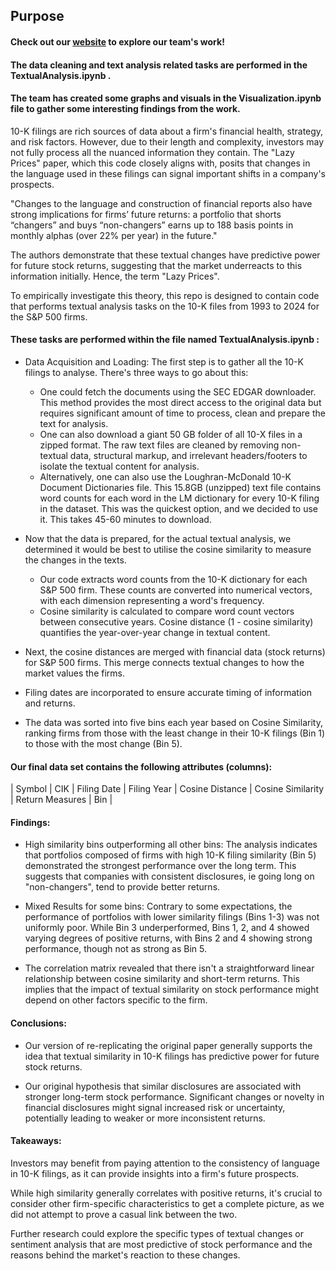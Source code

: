 
## Purpose

#### Check out our [website](https://lazypricesreplication.streamlit.app/) to explore our team's work!

#### The data cleaning and text analysis related tasks are performed in the TextualAnalysis.ipynb .

#### The team has created some graphs and visuals in the Visualization.ipynb file to gather some interesting findings from the work.

10-K filings  are rich sources of data about a firm's financial health, strategy, and risk factors. However, due to their length and complexity, investors may not fully process all the nuanced information they contain. The "Lazy Prices" paper, which this code closely aligns with, posits that changes in the language used in these filings can signal important shifts in a company's prospects. 

"Changes to the language and construction of financial reports also have strong implications for firms’ future returns: a portfolio that shorts “changers” and buys “non-changers” earns up to 188 basis points in monthly alphas (over 22% per year) in the future." 

The authors demonstrate that these textual changes have predictive power for future stock returns, suggesting that the market underreacts to this information initially. Hence, the term "Lazy Prices".

To empirically investigate this theory, this repo is designed to contain code that performs textual analysis tasks on the 10-K files from 1993 to 2024 for the S&P 500 firms.

#### These tasks are performed within the file named TextualAnalysis.ipynb : 

- Data Acquisition and Loading: The first step is to gather all the 10-K filings to analyse. There's three ways to go about this:

    - One could fetch the documents using the SEC EDGAR downloader.  This method provides the most direct access to the original data but requires significant amount of time to process, clean and prepare the text for analysis.
    - One can also download a giant 50 GB folder of all 10-X files in a zipped format. The raw text files are cleaned by removing non-textual data, structural markup, and irrelevant headers/footers to isolate the textual content for analysis.
    - Alternatively, one can also use the Loughran-McDonald 10-K Document Dictionaries file. This 15.8GB (unzipped) text file contains word counts for each word in the LM dictionary for every 10-K filing in the dataset. This was the quickest option, and we decided to use it. This takes 45-60 minutes to download. 


- Now that the data is prepared, for the actual textual analysis, we determined it would be best to utilise the cosine similarity to measure the changes in the texts.

    - Our code extracts word counts from the 10-K dictionary for each S&P 500 firm. These counts are converted into numerical vectors, with each dimension representing a word's frequency.
    - Cosine similarity is calculated to compare word count vectors between consecutive years. Cosine distance (1 - cosine similarity) quantifies the year-over-year change in textual content.

- Next, the cosine distances are merged with financial data (stock returns) for S&P 500 firms. This merge connects textual changes to how the market values the firms.
- Filing dates are incorporated to ensure accurate timing of information and returns.

- The data was sorted into five bins each year based on Cosine Similarity, ranking firms from those with the least change in their 10-K filings (Bin 1) to those with the most change (Bin 5).

#### Our final data set contains the following attributes (columns):

| Symbol      | CIK | Filing Date | Filing Year  | Cosine Distance | Cosine Similarity | Return Measures | Bin |

#### Findings:

- High similarity bins outperforming all other bins: The analysis indicates that portfolios composed of firms with high 10-K filing similarity (Bin 5) demonstrated the strongest performance over the long term. This suggests that companies with consistent disclosures, ie going long on "non-changers", tend to provide better returns.

- Mixed Results for some bins: Contrary to some expectations, the performance of portfolios with lower similarity filings (Bins 1-3) was not uniformly poor. While Bin 3 underperformed, Bins 1, 2, and 4 showed varying degrees of positive returns, with Bins 2 and 4 showing strong performance, though not as strong as Bin 5.   

- The correlation matrix revealed that there isn't a straightforward linear relationship between cosine similarity and short-term returns. This implies that the impact of textual similarity on stock performance might depend on other factors specific to the firm.   

#### Conclusions:

- Our version of re-replicating the original paper generally supports the idea that textual similarity in 10-K filings has predictive power for future stock returns.   

- Our original hypothesis that similar disclosures are associated with stronger long-term stock performance. Significant changes or novelty in financial disclosures might signal increased risk or uncertainty, potentially leading to weaker or more inconsistent returns.   

#### Takeaways:

Investors may benefit from paying attention to the consistency of language in 10-K filings, as it can provide insights into a firm's future prospects.

While high similarity generally correlates with positive returns, it's crucial to consider other firm-specific characteristics to get a complete picture, as we did not attempt to prove a casual link between the two.

Further research could explore the specific types of textual changes or sentiment analysis that are most predictive of stock performance and the reasons behind the market's reaction to these changes.


